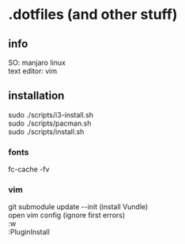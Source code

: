 # .dotfiles (and other stuff)

## info
SO: manjaro linux  
text editor: vim  

## installation
sudo ./scripts/i3-install.sh  
sudo ./scripts/pacman.sh  
sudo ./scripts/install.sh  

### fonts
fc-cache -fv  

### vim
git submodule update --init (install Vundle)  
open vim config (ignore first errors)  
:w  
:PluginInstall  
